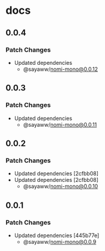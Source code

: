 # docs

## 0.0.4

### Patch Changes

- Updated dependencies
  - @sayaww/nomi-mono@0.0.12

## 0.0.3

### Patch Changes

- Updated dependencies
  - @sayaww/nomi-mono@0.0.11

## 0.0.2

### Patch Changes

- Updated dependencies [2cfbb08]
- Updated dependencies [2cfbb08]
  - @sayaww/nomi-mono@0.0.10

## 0.0.1

### Patch Changes

- Updated dependencies [445b77e]
  - @sayaww/nomi-mono@0.0.9
